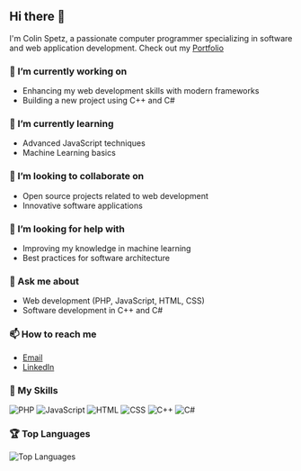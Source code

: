 ## Hi there 👋

I'm Colin Spetz, a passionate computer programmer specializing in software and web application development.
Check out my [Portfolio](colinspetz.com)

### 🔭 I’m currently working on
- Enhancing my web development skills with modern frameworks
- Building a new project using C++ and C#

### 🌱 I’m currently learning
- Advanced JavaScript techniques
- Machine Learning basics

### 👯 I’m looking to collaborate on
- Open source projects related to web development
- Innovative software applications

### 🤔 I’m looking for help with
- Improving my knowledge in machine learning
- Best practices for software architecture

### 💬 Ask me about
- Web development (PHP, JavaScript, HTML, CSS)
- Software development in C++ and C#

### 📫 How to reach me
- [Email](Colinspetz1@gmail.com)
- [LinkedIn](https://www.linkedin.com/in/colin-spetz/)

### 🚀 My Skills
![PHP](https://img.shields.io/badge/-PHP-777BB4?style=flat-square&logo=php&logoColor=white)
![JavaScript](https://img.shields.io/badge/-JavaScript-F7DF1E?style=flat-square&logo=javascript&logoColor=black)
![HTML](https://img.shields.io/badge/-HTML5-E34F26?style=flat-square&logo=html5&logoColor=white)
![CSS](https://img.shields.io/badge/-CSS3-1572B6?style=flat-square&logo=css3&logoColor=white)
![C++](https://img.shields.io/badge/-C++-00599C?style=flat-square&logo=c%2B%2B&logoColor=white)
![C#](https://img.shields.io/badge/-C%23-239120?style=flat-square&logo=c-sharp&logoColor=white)

### 🏆 Top Languages
![Top Languages](https://github-readme-stats.vercel.app/api/top-langs/?username=ColinSp12&layout=compact&theme=radical)

